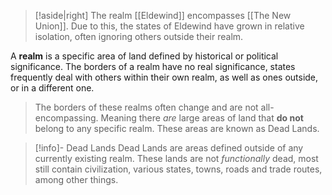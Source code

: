 
> [!aside|right]
> The realm [[Eldewind]] encompasses [[The New Union]]. Due to this, the states of Eldewind have grown in relative isolation, often ignoring others outside their realm.

 A **realm** is a specific area of land defined by historical or political significance. The borders of a realm have no real significance, states frequently deal with others within their own realm, as well as ones outside, or in a different one.
>The borders of these realms often change and are not all-encompassing. Meaning there *are* large areas of land that **do not** belong to any specific realm. These areas are known as Dead Lands.


> [!info]- Dead Lands
> Dead Lands are areas defined outside of any currently existing realm. These lands are not *functionally* dead, most still contain civilization, various states, towns, roads and trade routes, among other things.



